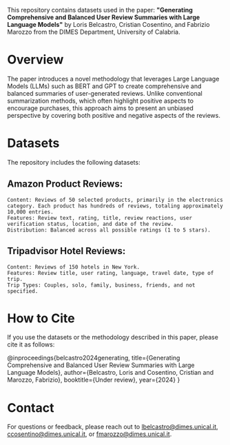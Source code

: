 This repository contains datasets used in the paper: 
**"Generating Comprehensive and Balanced User Review Summaries with Large Language Models"** by Loris Belcastro, Cristian Cosentino, and Fabrizio Marozzo from the DIMES Department, University of Calabria.

# Overview

The paper introduces a novel methodology that leverages Large Language Models (LLMs) such as BERT and GPT to create comprehensive and balanced summaries of user-generated reviews. Unlike conventional summarization methods, which often highlight positive aspects to encourage purchases, this approach aims to present an unbiased perspective by covering both positive and negative aspects of the reviews.


# Datasets

The repository includes the following datasets:

##    Amazon Product Reviews:
    Content: Reviews of 50 selected products, primarily in the electronics category. Each product has hundreds of reviews, totaling approximately 10,000 entries.
    Features: Review text, rating, title, review reactions, user verification status, location, and date of the review.
    Distribution: Balanced across all possible ratings (1 to 5 stars).
##    Tripadvisor Hotel Reviews:
    Content: Reviews of 150 hotels in New York.
    Features: Review title, user rating, language, travel date, type of trip.
    Trip Types: Couples, solo, family, business, friends, and not specified.


# How to Cite

If you use the datasets or the methodology described in this paper, please cite it as follows:

@inproceedings{belcastro2024generating,
  title={Generating Comprehensive and Balanced User Review Summaries with Large Language Models},
  author={Belcastro, Loris and Cosentino, Cristian and Marozzo, Fabrizio},
  booktitle={Under review},
  year={2024}
}

# Contact

For questions or feedback, please reach out to lbelcastro@dimes.unical.it, ccosentino@dimes.unical.it, or fmarozzo@dimes.unical.it.
